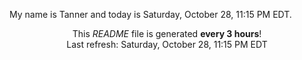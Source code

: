 My name is Tanner and today is Saturday, October 28, 11:15 PM EDT.

<p align="center">This <i>README</i> file is generated <b>every 3 hours</b>!</br>Last refresh: Saturday, October 28, 11:15 PM EDT<br /></p>
